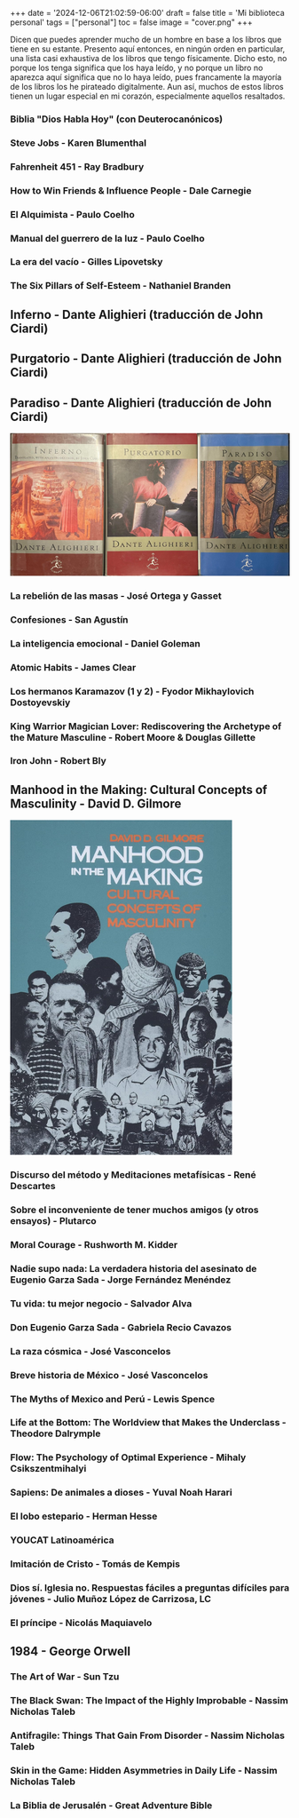 +++
date = '2024-12-06T21:02:59-06:00'
draft = false
title = 'Mi biblioteca personal'
tags = ["personal"]
toc = false
image = "cover.png"
+++

Dicen que puedes aprender mucho de un hombre en base a los libros que tiene en su estante. Presento aquí entonces, en ningún orden en particular, una lista casi exhaustiva de los libros que tengo físicamente. Dicho esto, no porque los tenga significa que los haya leído, y no porque un libro no aparezca aquí significa que no lo haya leído, pues francamente la mayoría de los libros los he pirateado digitalmente. Aun así, muchos de estos libros tienen un lugar especial en mi corazón, especialmente aquellos resaltados.

### Biblia "Dios Habla Hoy" (con Deuterocanónicos)
### Steve Jobs - Karen Blumenthal
### Fahrenheit 451 - Ray Bradbury
### How to Win Friends & Influence People - Dale Carnegie
### El Alquimista - Paulo Coelho
### Manual del guerrero de la luz - Paulo Coelho
### La era del vacío - Gilles Lipovetsky
### The Six Pillars of Self-Esteem - Nathaniel Branden
## **Inferno - Dante Alighieri (traducción de John Ciardi)**
## **Purgatorio - Dante Alighieri (traducción de John Ciardi)**
## **Paradiso - Dante Alighieri (traducción de John Ciardi)**

*![La Divina Commedia](comedia-600.png)*

### La rebelión de las masas - José Ortega y Gasset
### Confesiones - San Agustín
### La inteligencia emocional - Daniel Goleman
### Atomic Habits - James Clear
### Los hermanos Karamazov (1 y 2) - Fyodor Mikhaylovich Dostoyevskiy
### King Warrior Magician Lover: Rediscovering the Archetype of the Mature Masculine - Robert Moore & Douglas Gillette
### Iron John - Robert Bly
## **Manhood in the Making: Cultural Concepts of Masculinity - David D. Gilmore**

*![](manhood-400.png)*

### Discurso del método y Meditaciones metafísicas - René Descartes
### Sobre el inconveniente de tener muchos amigos (y otros ensayos) - Plutarco
### Moral Courage - Rushworth M. Kidder
### Nadie supo nada: La verdadera historia del asesinato de Eugenio Garza Sada - Jorge Fernández Menéndez
### Tu vida: tu mejor negocio - Salvador Alva
### Don Eugenio Garza Sada - Gabriela Recio Cavazos
### La raza cósmica - José Vasconcelos
### Breve historia de México - José Vasconcelos
### The Myths of Mexico and Perú - Lewis Spence
### Life at the Bottom: The Worldview that Makes the Underclass - Theodore Dalrymple
### Flow: The Psychology of Optimal Experience - Mihaly Csikszentmihalyi
### Sapiens: De animales a dioses - Yuval Noah Harari
### El lobo estepario - Herman Hesse
### YOUCAT Latinoamérica
### Imitación de Cristo - Tomás de Kempis
### Dios sí. Iglesia no. Respuestas fáciles a preguntas difíciles para jóvenes - Julio Muñoz López de Carrizosa, LC
### El príncipe - Nicolás Maquiavelo
## **1984 - George Orwell**
### The Art of War - Sun Tzu
### The Black Swan: The Impact of the Highly Improbable - Nassim Nicholas Taleb
### Antifragile: Things That Gain From Disorder - Nassim Nicholas Taleb
### Skin in the Game: Hidden Asymmetries in Daily Life - Nassim Nicholas Taleb
### La Biblia de Jerusalén - Great Adventure Bible
